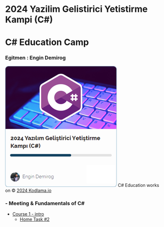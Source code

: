# 2024 Yazilim Gelistirici Yetistirme Kampi (C#) 
# C# Education Camp
### Egitmen : Engin Demirog 

![Course Logo](/lng_src/Cs_CourseLogo.png) 
C# Education works on &copy; [2024 Kodlama.io](https://www.kodlama.io/)

### - Meeting & Fundamentals of C#
* [Course 1 - intro](/Lesson_1/intro)
  * [Home Task #2](/Lesson_1/homeTask_2/MaskeTakip)